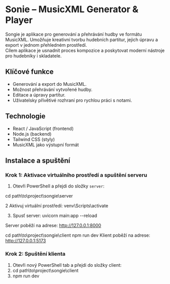 # Sonie – MusicXML Generator & Player

Songie je aplikace pro generování a přehrávání hudby ve formátu MusicXML. Umožňuje kreativní tvorbu hudebních partitur, jejich úpravu a export v jednom přehledném prostředí.  
Cílem aplikace je usnadnit proces kompozice a poskytovat moderní nástroje pro hudebníky i skladatele.

## Klíčové funkce
- Generování a export do MusicXML.
- Možnost přehrávání vytvořené hudby.
- Editace a úpravy partitur.
- Uživatelsky přívětivé rozhraní pro rychlou práci s notami.

## Technologie
- React / JavaScript (frontend)
- Node.js (backend)
- Tailwind CSS (styly)
- MusicXML jako výstupní formát

## Instalace a spuštění
### **Krok 1: Aktivace virtuálního prostředí a spuštění serveru**
1. Otevři PowerShell a přejdi do složky `server`:

cd path\to\project\songie\server

2 Aktivuj virtuální prostředí:
venv\Scripts\activate

3. Spusť server:
uvicorn main:app --reload

Server poběží na adrese: http://127.0.0.1:8000


cd path\to\project\songie\client
npm run dev
Klient poběží na adrese: http://127.0.0.1:5173

### **Krok 2: Spuštění klienta**
1. Otevři nový PowerShell tab a přejdi do složky client:
2. cd path\to\project\songie\client
3. npm run dev

